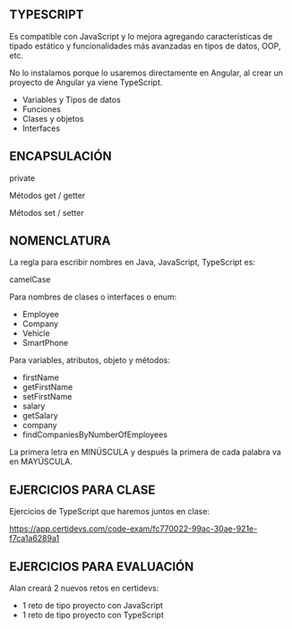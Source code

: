 

## TYPESCRIPT

Es compatible con JavaScript y lo mejora agregando características de tipado estático y funcionalidades más avanzadas en tipos de datos, OOP, etc.

No lo instalamos porque lo usaremos directamente en Angular, al crear un proyecto de Angular ya viene TypeScript.

* Variables y Tipos de datos
* Funciones
* Clases y objetos
* Interfaces

## ENCAPSULACIÓN

private

Métodos get / getter

Métodos set / setter



## NOMENCLATURA

La regla para escribir nombres en Java, JavaScript, TypeScript es:

camelCase

Para nombres de clases o interfaces o enum:

* Employee
* Company
* Vehicle
* SmartPhone

Para variables, atributos, objeto y métodos:

* firstName
* getFirstName
* setFirstName
* salary
* getSalary
* company
* findCompaniesByNumberOfEmployees

La primera letra en MINÚSCULA y después la primera de cada palabra va en MAYÚSCULA.

## EJERCICIOS PARA CLASE

Ejercicios de TypeScript que haremos juntos en clase:

https://app.certidevs.com/code-exam/fc770022-99ac-30ae-921e-f7ca1a6289a1

## EJERCICIOS PARA EVALUACIÓN

Alan creará 2 nuevos retos en certidevs:

* 1 reto de tipo proyecto con JavaScript
* 1 reto de tipo proyecto con TypeScript